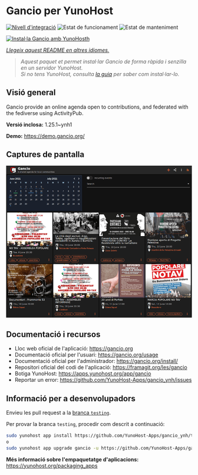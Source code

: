 <!--
N.B.: Aquest README ha estat generat automàticament per <https://github.com/YunoHost/apps/tree/master/tools/readme_generator>
NO s'ha de modificar manualment.
-->

# Gancio per YunoHost

[![Nivell d'integració](https://apps.yunohost.org/badge/integration/gancio)](https://ci-apps.yunohost.org/ci/apps/gancio/)
![Estat de funcionament](https://apps.yunohost.org/badge/state/gancio)
![Estat de manteniment](https://apps.yunohost.org/badge/maintained/gancio)

[![Instal·la Gancio amb YunoHosth](https://install-app.yunohost.org/install-with-yunohost.svg)](https://install-app.yunohost.org/?app=gancio)

*[Llegeix aquest README en altres idiomes.](./ALL_README.md)*

> *Aquest paquet et permet instal·lar Gancio de forma ràpida i senzilla en un servidor YunoHost.*  
> *Si no tens YunoHost, consulta [la guia](https://yunohost.org/install) per saber com instal·lar-lo.*

## Visió general

Gancio provide an online agenda open to contributions, and federated with the fediverse using ActivityPub.


**Versió inclosa:** 1.25.1~ynh1

**Demo:** <https://demo.gancio.org/>

## Captures de pantalla

![Captures de pantalla de Gancio](./doc/screenshots/screenshot.png)

## Documentació i recursos

- Lloc web oficial de l'aplicació: <https://gancio.org>
- Documentació oficial per l'usuari: <https://gancio.org/usage>
- Documentació oficial per l'administrador: <https://gancio.org/install/>
- Repositori oficial del codi de l'aplicació: <https://framagit.org/les/gancio>
- Botiga YunoHost: <https://apps.yunohost.org/app/gancio>
- Reportar un error: <https://github.com/YunoHost-Apps/gancio_ynh/issues>

## Informació per a desenvolupadors

Envieu les pull request a la [branca `testing`](https://github.com/YunoHost-Apps/gancio_ynh/tree/testing).

Per provar la branca `testing`, procedir com descrit a continuació:

```bash
sudo yunohost app install https://github.com/YunoHost-Apps/gancio_ynh/tree/testing --debug
o
sudo yunohost app upgrade gancio -u https://github.com/YunoHost-Apps/gancio_ynh/tree/testing --debug
```

**Més informació sobre l'empaquetatge d'aplicacions:** <https://yunohost.org/packaging_apps>
